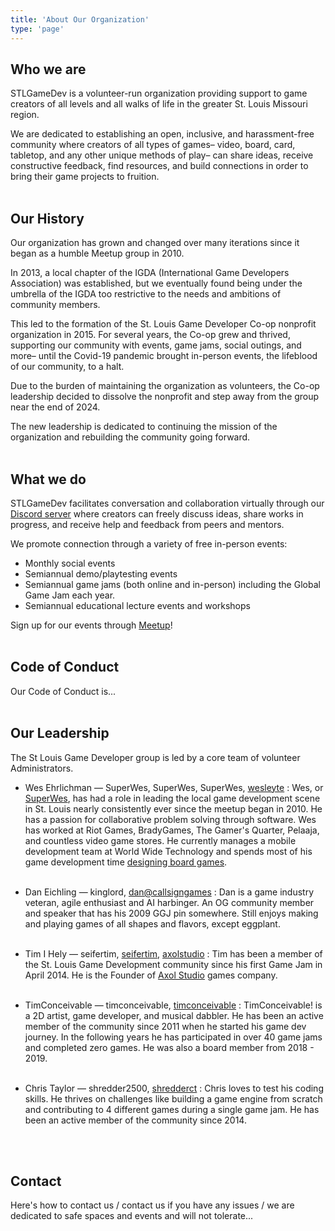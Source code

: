 ```yaml
---
title: 'About Our Organization'
type: 'page'
---
```

## Who we are

STLGameDev is a volunteer-run organization providing support to game creators of all levels and all walks of life in the greater St. Louis Missouri region.

We are dedicated to establishing an open, inclusive, and harassment-free community where creators of all types of games&ndash; video, board, card, tabletop, and any other unique methods of play&ndash; can share ideas, receive constructive feedback, find resources, and build connections in order to bring their game projects to fruition.
  <br>
  <br>

## Our History

Our organization has grown and changed over many iterations since it began as a humble Meetup group in 2010.

In 2013, a local chapter of the IGDA (International Game Developers Association) was established, but we eventually found being under the umbrella of the IGDA too restrictive to the needs and ambitions of community members.

This led to the formation of the St. Louis Game Developer Co-op nonprofit organization in 2015. For several years, the Co-op grew and thrived, supporting our community with events, game jams, social outings, and more&ndash; until the Covid-19 pandemic brought in-person events, the lifeblood of our community, to a halt.

Due to the burden of maintaining the organization as volunteers, the Co-op leadership decided to dissolve the nonprofit and step away from the group near the end of 2024.

The new leadership is dedicated to continuing the mission of the organization and rebuilding the community going forward.
  <br>
  <br>

## What we do

STLGameDev facilitates conversation and collaboration virtually through our [<i class="fa-brands fa-discord"></i> Discord server](https://discord.com/invite/mTMKpre/) where creators can freely discuss ideas, share works in progress, and receive help and feedback from peers and mentors.

We promote connection through a variety of free in-person events: 
- Monthly social events
- Semiannual demo/playtesting events
- Semiannual game jams (both online and in-person) including the Global Game Jam each year.
- Semiannual educational lecture events and workshops

Sign up for our events through [<i class="fa-brands fa-meetup"></i> Meetup](https://www.meetup.com/st-louis-game-developers)!
  <br>
  <br>

## Code of Conduct

Our Code of Conduct is...
  <br>
  <br>

## Our Leadership

The St Louis Game Developer group is led by a core team of volunteer Administrators.

* Wes Ehrlichman &mdash; <i class="i fa-brands fa-discord"></i> SuperWes, <i class="fa-brands fa-xbox"></i> SuperWes, <i class="fa-brands fa-playstation"></i> SuperWes, [<i class="fa-brands fa-x-twitter"></i> wesleyte](https://www.x.com/wesleyte)
  : Wes, or [SuperWes](https://www.superwes.com/), has had a role in leading the local game development scene in St. Louis nearly consistently ever since the meetup began in 2010. He has a passion for collaborative problem solving through software. Wes has worked at Riot Games, BradyGames, The Gamer's Quarter, Pelaaja, and countless video game stores. He currently manages a mobile development team at World Wide Technology and spends most of his game development time [designing board games](https://midnightlaunchgames.com/).
  <br>
  <br>

* Dan Eichling &mdash; <i class="i fa-brands fa-discord"></i> kinglord, [<i class="fa-sharp-duotone fa-solid fa-mailbox"></i> dan@callsigngames](mailto:dan@callsigngames.com)
  : Dan is a game industry veteran, agile enthusiast and AI harbinger. An OG community member and speaker that has his 2009 GGJ pin somewhere. Still enjoys making and playing games of all shapes and flavors, except eggplant.
  <br>
  <br>

* Tim I Hely &mdash; <i class="i fa-brands fa-discord"></i> seifertim, [<i class="i fa-brands fa-itch-io"></i> seifertim](https://seifertim.itch.io/), [<i class="i fa-brands fa-itch-io"></i> axolstudio](https://axolstudio.itch.io/)
  : Tim has been a member of the St. Louis Game Development community since his first Game Jam in April 2014. He is the Founder of [Axol Studio](https://axolstudio.com) games company.
  <br>
  <br>

* TimConceivable &mdash; <i class="i fa-brands fa-discord"></i> timconceivable, [<i class="i fa-brands fa-itch-io"></i> timconceivable](https://timconceivable.itch.io/)
  : TimConceivable! is a 2D artist, game developer, and musical dabbler. He has been an active member of the community since 2011 when he started his game dev journey. In the following years he has participated in over 40 game jams and completed zero games. He was also a board member from 2018 - 2019. 
  <br>
  <br>

* Chris Taylor &mdash; <i class="i fa-brands fa-discord"></i> shredder2500, [<i class="i fa-brands fa-itch-io"></i> shredderct](https://shredderct.itch.io/)
  : Chris loves to test his coding skills. He thrives on challenges like building a game engine from scratch and contributing to 4 different games during a single game jam.  He has been an active member of the community since 2014.
<br>
<br>

## Contact

Here's how to contact us / contact us if you have any issues / we are dedicated to safe spaces and events and will not tolerate...
